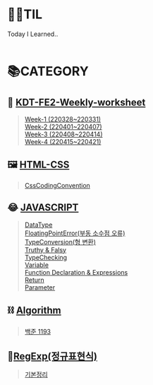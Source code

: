 # 👨‍💻TIL
Today I Learned..
<br>
<br>

# 📚CATEGORY
## 📕 [KDT-FE2-Weekly-worksheet](./KDT-FE2/weekly-worksheet/)
> [Week-1 (220328~220331)](./KDT-FE2/weekly-worksheet/Week-1(220328~220331)(git%26github).md)<br>
  [Week-2 (220401~220407)](./KDT-FE2/weekly-worksheet/Week-2(220401~220407)(html%26css).md)<br>
  [Week-3 (220408~220414)](./KDT-FE2/weekly-worksheet/Week-3(220408~220414)(html%26css).md)<br>
  [Week-4 (220415~220421)](./KDT-FE2/weekly-worksheet/Week-4(220415~220421)(js).md)<br>

## 🖼 [HTML-CSS](./HTML-CSS/)
> [CssCodingConvention](./HTML-CSS/CssCodingConvention.md)

## 😂 [JAVASCRIPT](./JAVASCRIPT/)
> [DataType](./JAVASCRIPT/1.DataType.md)<br>
  [FloatingPointError(부동 소수점 오류)](./JAVASCRIPT/2.FloatingPointError.md)<br>
  [TypeConversion(형 변환)](./JAVASCRIPT/3.TypeConversion.md)<br>
  [Truthy & Falsy](./JAVASCRIPT/4.TruthyFalsy.md)<br>
  [TypeChecking](./JAVASCRIPT/5.TypeChecking.md)<br>
  [Variable](./JAVASCRIPT/6.Variable.md)<br>
  [Function Declaration & Expressions](./JAVASCRIPT/7.FunctionDeclaration%26Expressions.md)<br>
  [Return](./JAVASCRIPT/8.Return.md)<br>
  [Parameter](./JAVASCRIPT/9.Parameter.md)


## ⛓ [Algorithm](https://heeyoung-c.github.io/categories/Algorithm/)
> [백준 1193](https://heeyoung-c.github.io/2022/04/08/%EB%B0%B1%EC%A4%80%201193/)<br>

## 📑[RegExp(정규표현식)](./regexp/)
> [기본정리](./regexp/regexp.md)<br>
